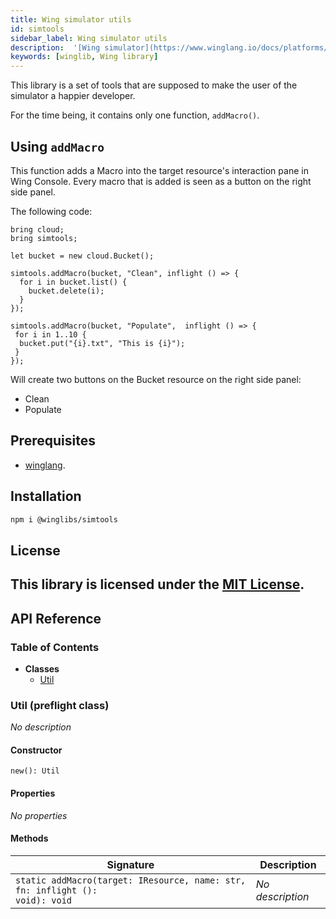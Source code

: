 ```yaml
---
title: Wing simulator utils
id: simtools
sidebar_label: Wing simulator utils
description:  '[Wing simulator](https://www.winglang.io/docs/platforms/sim) utility library'
keywords: [winglib, Wing library]
---
```

This library is a set of tools that are supposed to make the user of the simulator a happier developer. 

For the time being, it contains only one function, `addMacro()`.

## Using `addMacro`

This function adds a Macro into the target resource's interaction pane in Wing Console.
Every macro that is added is seen as a button on the right side panel.

The following code:
```wing
bring cloud;
bring simtools;

let bucket = new cloud.Bucket();

simtools.addMacro(bucket, "Clean", inflight () => {
  for i in bucket.list() {
    bucket.delete(i);
  }
});

simtools.addMacro(bucket, "Populate",  inflight () => {
 for i in 1..10 {
  bucket.put("{i}.txt", "This is {i}");
 }
});
```

Will create two buttons on the Bucket resource on the right side panel:
* Clean
* Populate





## Prerequisites

* [winglang](https://winglang.io).

## Installation

```sh
npm i @winglibs/simtools
```


## License

This library is licensed under the [MIT License](./LICENSE).
---
## API Reference

### Table of Contents

- **Classes**
  - <a href="#@winglibs/simtools.Util">Util</a>

### Util (preflight class) <a class="wing-docs-anchor" id="@winglibs/simtools.Util"></a>

*No description*

#### Constructor

```
new(): Util
```

#### Properties

*No properties*

#### Methods

| **Signature** | **Description** |
| --- | --- |
| <code>static addMacro(target: IResource, name: str, fn: inflight (): void): void</code> | *No description* |


